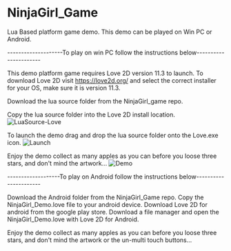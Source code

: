 # NinjaGirl_Game
Lua Based platform game demo.
This demo can be played on Win PC or Android.

--------------------To play on win PC follow the instructions below----------------------

This demo platform game requires Love 2D version 11.3 to launch.
To download Love 2D visit https://love2d.org/ and select the correct installer for your OS, make sure it is version 11.3.

Download the lua source folder from the NinjaGirl_game repo.

Copy the lua source folder into the Love 2D install location.
![LuaSource-Love](https://user-images.githubusercontent.com/53543712/112966765-e0087900-918d-11eb-81f6-7f7e316b907c.PNG)

To launch the demo drag and drop the lua source folder onto the Love.exe icon.
![Launch](https://user-images.githubusercontent.com/53543712/112966922-08907300-918e-11eb-846c-a0d67a5a8898.PNG)

Enjoy the demo collect as many apples as you can before you loose three stars, and don't mind the artwork...
![Demo](https://user-images.githubusercontent.com/53543712/112967203-5a38fd80-918e-11eb-9e00-9c42137cbd05.PNG)


-------------------To play on Android follow the instructions below----------------------

Download the Android folder from the NinjaGirl_Game repo.
Copy the NinjaGirl_Demo.love file to your android device.
Download Love 2D for android from the google play store.
Download a file manager and open the NinjaGirl_Demo.love with Love 2D for Android.

Enjoy the demo collect as many apples as you can before you loose three stars, and don't mind the artwork or the un-multi touch buttons...
